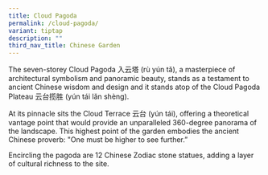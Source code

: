 ```yaml
---
title: Cloud Pagoda
permalink: /cloud-pagoda/
variant: tiptap
description: ""
third_nav_title: Chinese Garden
---
```

<p>The seven-storey Cloud Pagoda 入云塔 (rù yún tǎ), a masterpiece of architectural
symbolism and panoramic beauty, stands as a testament to ancient Chinese
wisdom and design and it stands atop of the Cloud Pagoda Plateau 云台揽胜 (yún
tái lǎn shèng).</p>
<p>At its pinnacle sits the Cloud Terrace 云台 (yún tái), offering a theoretical
vantage point that would provide an unparalleled 360-degree panorama of
the landscape. This highest point of the garden embodies the ancient Chinese
proverb: "One must be higher to see further.”</p>
<p>Encircling the pagoda are 12 Chinese Zodiac stone statues, adding a layer
of cultural richness to the site.</p>
<p></p>